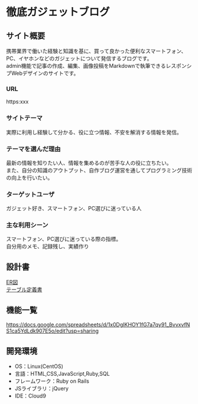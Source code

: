 # 徹底ガジェットブログ

## サイト概要
携帯業界で働いた経験と知識を基に、買って良かった便利なスマートフォン、PC、イヤホンなどのガジェットについて発信するブログです。  
admin機能で記事の作成、編集、画像投稿をMarkdownで執筆できるレスポンシブWebデザインのサイトです。

### URL
https:xxx

### サイトテーマ
実際に利用し経験して分かる、役に立つ情報、不安を解消する情報を発信。

### テーマを選んだ理由
最新の情報を知りたい人、情報を集めるのが苦手な人の役に立ちたい。  
また、自分の知識のアウトプット、自作ブログ運営を通してプログラミング技術の向上を行いたい。

### ターゲットユーザ
ガジェット好き、スマートフォン、PC選びに迷っている人

### 主な利用シーン
スマートフォン、PC選びに迷っている際の指標。  
自分用のメモ、記録残し、実績作り

## 設計書
[ER図](https://drive.google.com/file/d/15Pd-83bzEaUrx7qzHkSBo6YPE2DRIobE/view?usp=sharing)  
[テーブル定義書](https://docs.google.com/spreadsheets/d/1bgGaKz_SvPT8yT21L6BTyiUy0R0SqQPeZDpLWB3-KTM/edit?usp=sharing)


## 機能一覧
https://docs.google.com/spreadsheets/d/1x0DgIKHOY1fG7a7qy91_BvvxvfNS1ca5YdLdk907E5o/edit?usp=sharing

## 開発環境
- OS：Linux(CentOS)
- 言語：HTML,CSS,JavaScript,Ruby,SQL
- フレームワーク：Ruby on Rails
- JSライブラリ：jQuery
- IDE：Cloud9

<!--## 使用素材-->
<!--- 外部サービスの画像素材・音声素材を使用した場合は、必ずサービス名とURLを明記してください。-->
<!--- 使用しない場合は、使用素材の項目をREADMEから削除してください。-->
